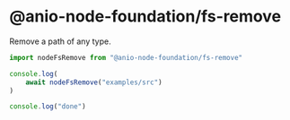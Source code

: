 # @anio-node-foundation/fs-remove

Remove a path of any type.

```js
import nodeFsRemove from "@anio-node-foundation/fs-remove"

console.log(
	await nodeFsRemove("examples/src")
)

console.log("done")
```
